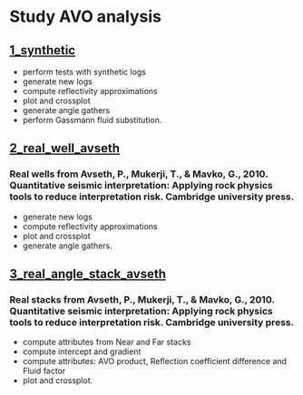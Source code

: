 # Study AVO analysis

## [1_synthetic](https://github.com/ffigura/avo/tree/master/1_synthetic)

  - perform tests with synthetic logs 
  - generate new logs 
  - compute reflectivity approximations 
  - plot and crossplot 
  - generate angle gathers
  - perform Gassmann fluid substitution.
  
## [2_real_well_avseth](https://github.com/ffigura/avo/tree/master/2_real_well_avseth)

  ### Real wells from Avseth, P., Mukerji, T., & Mavko, G., 2010. Quantitative seismic interpretation: Applying rock physics tools to reduce interpretation risk. Cambridge university press.
  - generate new logs 
  - compute reflectivity approximations 
  - plot and crossplot 
  - generate angle gathers.  
  
## [3_real_angle_stack_avseth](https://github.com/ffigura/avo/tree/master/3_real_angle_stack_avseth)

  ### Real stacks from Avseth, P., Mukerji, T., & Mavko, G., 2010. Quantitative seismic interpretation: Applying rock physics tools to reduce interpretation risk. Cambridge university press.
  - compute attributes from Near and Far stacks
  - compute intercept and gradient 
  - compute attributes: AVO product, Reflection coefficient difference and Fluid factor
  - plot and crossplot.    
